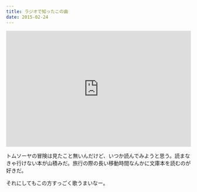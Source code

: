 ```yaml
---
title: ラジオで知ったこの曲
date: 2015-02-24
---
```


<iframe width="100%" height="315" src="https://www.youtube.com/embed/bsd31s8kQ3M" frameborder="0" allowfullscreen noci></iframe>

トムソーヤの冒険は見たこと無いんだけど、いつか読んでみようと思う。読まなきゃ行けない本が山積みだ。旅行の際の長い移動時間なんかに文庫本を読むのが好きだ。

それにしてもこの方すっごく歌うまいなー。
